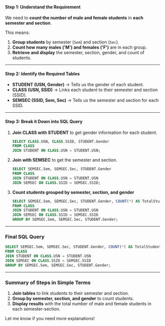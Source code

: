 
#### **Step 1: Understand the Requirement**  
We need to **count the number of male and female students** in **each semester and section**.  

This means:  
1. **Group students** by semester (`Sem`) and section (`Sec`).  
2. **Count how many males ('M') and females ('F')** are in each group.  
3. **Retrieve and display** the semester, section, gender, and count of students.

---

#### **Step 2: Identify the Required Tables**  
- **STUDENT (USN, Gender)** → Tells us the gender of each student.  
- **CLASS (USN, SSID)** → Links each student to their semester and section (SSID).  
- **SEMSEC (SSID, Sem, Sec)** → Tells us the semester and section for each SSID.

---

#### **Step 3: Break it Down into SQL Query**
1. **Join CLASS with STUDENT** to get gender information for each student.  
   ```sql
   SELECT CLASS.USN, CLASS.SSID, STUDENT.Gender 
   FROM CLASS 
   JOIN STUDENT ON CLASS.USN = STUDENT.USN;
   ```
2. **Join with SEMSEC** to get the semester and section.  
   ```sql
   SELECT SEMSEC.Sem, SEMSEC.Sec, STUDENT.Gender 
   FROM CLASS 
   JOIN STUDENT ON CLASS.USN = STUDENT.USN
   JOIN SEMSEC ON CLASS.SSID = SEMSEC.SSID;
   ```
3. **Count students grouped by semester, section, and gender**  
   ```sql
   SELECT SEMSEC.Sem, SEMSEC.Sec, STUDENT.Gender, COUNT(*) AS TotalStudents
   FROM CLASS 
   JOIN STUDENT ON CLASS.USN = STUDENT.USN
   JOIN SEMSEC ON CLASS.SSID = SEMSEC.SSID
   GROUP BY SEMSEC.Sem, SEMSEC.Sec, STUDENT.Gender;
   ```

---

### **Final SQL Query**
```sql
SELECT SEMSEC.Sem, SEMSEC.Sec, STUDENT.Gender, COUNT(*) AS TotalStudents
FROM CLASS 
JOIN STUDENT ON CLASS.USN = STUDENT.USN
JOIN SEMSEC ON CLASS.SSID = SEMSEC.SSID
GROUP BY SEMSEC.Sem, SEMSEC.Sec, STUDENT.Gender;
```

---

### **Summary of Steps in Simple Terms**  
1. **Join tables** to link students to their semester and section.  
2. **Group by semester, section, and gender** to count students.  
3. **Display results** with the total number of male and female students in each semester-section.

Let me know if you need more explanations!